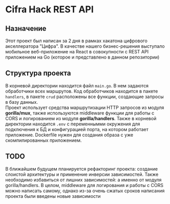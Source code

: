 # Cifra Hack REST API

## Назначение

Этот проект был написан за 2 дня в рамках хакатона цифрового акселлератора "Цифра". В качестве нашего бизнес-решения 
выступало мобильное веб-приложение на React в совокупности с REST API приложением на Go (которое и представлено в данном репозитории)

## Структура проекта

В корневой директории находится файл `main.go`. В нем задаются обработчики всех маршрутов. Код обработчиков находится в пакете `handlers`, в пакете `crud` расположены все функции, 
создающие запросы в базу данных.  
Проект использует средства маршрутизации HTTP запросов из модуля **gorilla/mux**, также используются middleware функции для работы с CORS и логированием из модуля **gorilla/handlers**.
Также в корневой директории находится `.env` с переменнымми окружения для подключения к БД и конфигурацией порта, на котором работает приложение. Dockerfile нужен для
создания образа с уже скомпилированных приложением.

## TODO 

В ближайшем будущем планируется рефакторинг проекта: создание слоистой архитектуры и применение инверсии зависимостей. Также необходимо избавиться от лишних зависимостей: а именно
от модуля gorilla/handlers. В целом, middleware для логирования и работы с CORS можно написать самому, однако из-за очень сжатых сроков написания проекта были введены новые 
зависимости
